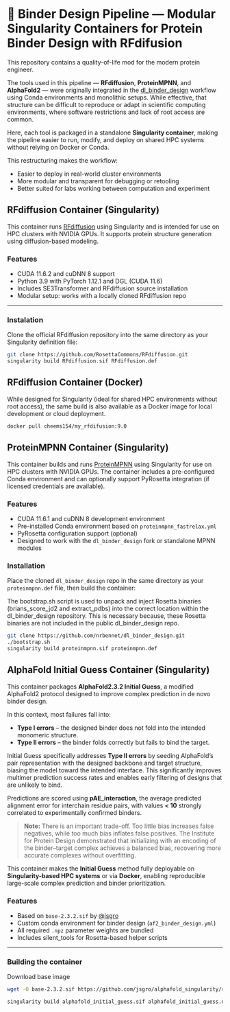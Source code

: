 # 💫 Binder Design Pipeline — Modular Singularity Containers for Protein Binder Design with RFdifusion

This repository contains a quality-of-life mod for the modern protein engineer.

The tools used in this pipeline — **RFdiffusion**, **ProteinMPNN**, and **AlphaFold2** — were originally integrated in the [dl_binder_design](https://github.com/nrbennet/dl_binder_design) workflow using Conda environments and monolithic setups. While effective, that structure can be difficult to reproduce or adapt in scientific computing environments, where software restrictions and lack of root access are common.

Here, each tool is packaged in a standalone **Singularity container**, making the pipeline easier to run, modify, and deploy on shared HPC systems without relying on Docker or Conda. 

This restructuring makes the workflow:
- Easier to deploy in real-world cluster environments
- More modular and transparent for debugging or retooling
- Better suited for labs working between computation and experiment


## RFdiffusion Container (Singularity)

This container runs [RFdiffusion](https://github.com/RosettaCommons/RFdiffusion) using Singularity and is intended for use on HPC clusters with NVIDIA GPUs. It supports protein structure generation using diffusion-based modeling.

### Features

- CUDA 11.6.2 and cuDNN 8 support
- Python 3.9 with PyTorch 1.12.1 and DGL (CUDA 11.6)
- Includes SE3Transformer and RFdiffusion source installation
- Modular setup: works with a locally cloned RFdiffusion repo

---

### Instalation

Clone the official RFdiffusion repository into the same directory as your Singularity definition file:

```bash
git clone https://github.com/RosettaCommons/RFdiffusion.git
singularity build RFdiffusion.sif RFdiffusion.def
```

## RFdiffusion Container (Docker)
While designed for Singularity (ideal for shared HPC environments without root access), the same build is also available as a Docker image for local development or cloud deployment.

```bash
docker pull cheems154/my_rfdifusion:9.0
```

## ProteinMPNN Container (Singularity)

This container builds and runs [ProteinMPNN](https://github.com/dauparas/ProteinMPNN) using Singularity for use on HPC clusters with NVIDIA GPUs. The container includes a pre-configured Conda environment and can optionally support PyRosetta integration (if licensed credentials are available).

### Features

- CUDA 11.6.1 and cuDNN 8 development environment
- Pre-installed Conda environment based on `proteinmpnn_fastrelax.yml`
- PyRosetta configuration support (optional)
- Designed to work with the `dl_binder_design` fork or standalone MPNN modules


### Installation

Place the cloned `dl_binder_design` repo in the same directory as your `proteinmpnn.def` file, then build the container:

The bootstrap.sh script is used to unpack and inject Rosetta binaries (brians_score_jd2 and extract_pdbs) into the correct location within the dl_binder_design repository. This is necessary because, these Rosetta binaries are not included in the public dl_binder_design repo.


```bash
git clone https://github.com/nrbennet/dl_binder_design.git
./bootstrap.sh
singularity build proteinmpnn.sif proteinmpnn.def
```



## AlphaFold Initial Guess Container (Singularity)

This container packages **AlphaFold2.3.2 Initial Guess**, a modified AlphaFold2 protocol designed to improve complex prediction in de novo binder design.  

In this context, most failures fall into:  
- **Type I errors** – the designed binder does not fold into the intended monomeric structure.  
- **Type II errors** – the binder folds correctly but fails to bind the target.  

Initial Guess specifically addresses **Type II errors** by seeding AlphaFold’s pair representation with the designed backbone and target structure, biasing the model toward the intended interface. This significantly improves multimer prediction success rates and enables early filtering of designs that are unlikely to bind.  

Predictions are scored using **pAE_interaction**, the average predicted alignment error for interchain residue pairs, with values **< 10** strongly correlated to experimentally confirmed binders.  

> **Note:** There is an important trade-off. Too little bias increases false negatives, while too much bias inflates false positives. The Institute for Protein Design demonstrated that initializing with an encoding of the binder–target complex achieves a balanced bias, recovering more accurate complexes without overfitting.

This container makes the **Initial Guess** method fully deployable on **Singularity-based HPC systems** or via **Docker**, enabling reproducible large-scale complex prediction and binder prioritization.

### Features

- Based on `base-2.3.2.sif` by [@jsgro](https://github.com/jsgro/alphafold_singularity)
- Custom conda environment for binder design (`af2_binder_design.yml`)
- All required `.npz` parameter weights are bundled
- Includes silent_tools for Rosetta-based helper scripts


---

### Building the container


Download base image

```bash
wget -O base-2.3.2.sif https://github.com/jsgro/alphafold_singularity/releases/download/v2.3.2/base-2.3.2.sif

singularity build alphafold_initial_guess.sif alphafold_initial_guess.def
```
